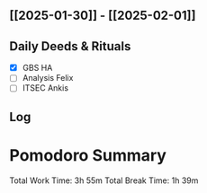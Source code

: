 ## [[2025-01-30]] - [[2025-02-01]]

## Daily Deeds & Rituals

- [x] GBS HA
- [ ] Analysis Felix
- [ ] ITSEC Ankis

## Log
# Pomodoro Summary

Total Work Time: 3h 55m
Total Break Time: 1h 39m
